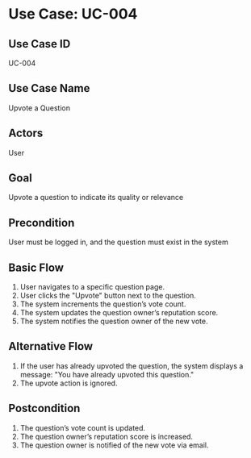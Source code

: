 # Use Case: UC-004

## Use Case ID

UC-004

## Use Case Name

Upvote a Question

## Actors

User

## Goal

Upvote a question to indicate its quality or relevance

## Precondition

User must be logged in, and the question must exist in the system

## Basic Flow

1. User navigates to a specific question page.
2. User clicks the "Upvote" button next to the question.
3. The system increments the question’s vote count.
4. The system updates the question owner’s reputation score.
5. The system notifies the question owner of the new vote.

## Alternative Flow

1. If the user has already upvoted the question, the system displays a message: "You have already upvoted this question."
2. The upvote action is ignored.

## Postcondition

1. The question’s vote count is updated.
2. The question owner’s reputation score is increased.
3. The question owner is notified of the new vote via email.
